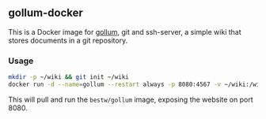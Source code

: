 ## gollum-docker

This is a Docker image for [gollum](https://github.com/gollum/gollum), git and ssh-server, a simple wiki that stores documents in a git repository.

### Usage

```bash
mkdir -p ~/wiki && git init ~/wiki
docker run -d --name=gollum --restart always -p 8080:4567 -v ~/wiki:/wiki bestw/gollum
```

This will pull and run the `bestw/gollum` image, exposing the website on port 8080.
